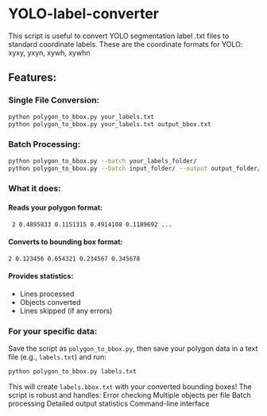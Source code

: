 # YOLO-label-converter
This script is useful to convert YOLO segmentation label .txt files to standard coordinate labels. These are the coordinate formats for YOLO: xyxy, yxyn, xywh, xywhn

## Features:

### Single File Conversion:
```bash
python polygon_to_bbox.py your_labels.txt
python polygon_to_bbox.py your_labels.txt output_bbox.txt
```

### Batch Processing:
```bash
python polygon_to_bbox.py --batch your_labels_folder/
python polygon_to_bbox.py --batch input_folder/ --output output_folder/
```

### What it does:

#### Reads your polygon format:
``` 2 0.4895833 0.1151315 0.4914108 0.1189692 ...```

#### Converts to bounding box format:
``` 2 0.123456 0.654321 0.234567 0.345678 ```

#### Provides statistics:
- Lines processed
- Objects converted
- Lines skipped (if any errors)

### For your specific data:
Save the script as ```polygon_to_bbox.py```, then save your polygon data in a text file (e.g., ```labels.txt```) and run:
``` bash
python polygon_to_bbox.py labels.txt
```

This will create ```labels.bbox.txt``` with your converted bounding boxes!
The script is robust and handles:
Error checking
Multiple objects per file
Batch processing
Detailed output statistics
Command-line interface